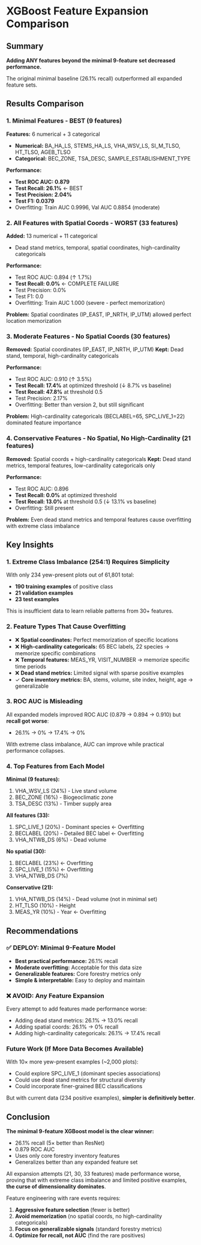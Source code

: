 # XGBoost Feature Expansion Comparison

## Summary
**Adding ANY features beyond the minimal 9-feature set decreased performance.**

The original minimal baseline (26.1% recall) outperformed all expanded feature sets.

## Results Comparison

### 1. Minimal Features - BEST (9 features)
**Features:** 6 numerical + 3 categorical
- **Numerical:** BA_HA_LS, STEMS_HA_LS, VHA_WSV_LS, SI_M_TLSO, HT_TLSO, AGEB_TLSO
- **Categorical:** BEC_ZONE, TSA_DESC, SAMPLE_ESTABLISHMENT_TYPE

**Performance:**
- **Test ROC AUC: 0.879**
- **Test Recall: 26.1%** ← BEST
- **Test Precision: 2.04%**
- **Test F1: 0.0379**
- Overfitting: Train AUC 0.9996, Val AUC 0.8854 (moderate)

### 2. All Features with Spatial Coords - WORST (33 features)
**Added:** 13 numerical + 11 categorical
- Dead stand metrics, temporal, spatial coordinates, high-cardinality categoricals

**Performance:**
- Test ROC AUC: 0.894 (↑ 1.7%)
- **Test Recall: 0.0%** ← COMPLETE FAILURE
- Test Precision: 0.0%
- Test F1: 0.0
- Overfitting: Train AUC 1.000 (severe - perfect memorization)

**Problem:** Spatial coordinates (IP_EAST, IP_NRTH, IP_UTM) allowed perfect location memorization

### 3. Moderate Features - No Spatial Coords (30 features)
**Removed:** Spatial coordinates (IP_EAST, IP_NRTH, IP_UTM)
**Kept:** Dead stand, temporal, high-cardinality categoricals

**Performance:**
- Test ROC AUC: 0.910 (↑ 3.5%)
- **Test Recall: 17.4%** at optimized threshold (↓ 8.7% vs baseline)
- **Test Recall: 47.8%** at threshold 0.5
- Test Precision: 2.17%
- Overfitting: Better than version 2, but still significant

**Problem:** High-cardinality categoricals (BECLABEL=65, SPC_LIVE_1=22) dominated feature importance

### 4. Conservative Features - No Spatial, No High-Cardinality (21 features)
**Removed:** Spatial coords + high-cardinality categoricals
**Kept:** Dead stand metrics, temporal features, low-cardinality categoricals only

**Performance:**
- Test ROC AUC: 0.896
- **Test Recall: 0.0%** at optimized threshold
- **Test Recall: 13.0%** at threshold 0.5 (↓ 13.1% vs baseline)
- Overfitting: Still present

**Problem:** Even dead stand metrics and temporal features cause overfitting with extreme class imbalance

## Key Insights

### 1. Extreme Class Imbalance (254:1) Requires Simplicity
With only 234 yew-present plots out of 61,801 total:
- **190 training examples** of positive class
- **21 validation examples**
- **23 test examples**

This is insufficient data to learn reliable patterns from 30+ features.

### 2. Feature Types That Cause Overfitting
- ❌ **Spatial coordinates:** Perfect memorization of specific locations
- ❌ **High-cardinality categoricals:** 65 BEC labels, 22 species → memorize specific combinations
- ❌ **Temporal features:** MEAS_YR, VISIT_NUMBER → memorize specific time periods
- ❌ **Dead stand metrics:** Limited signal with sparse positive examples
- ✓ **Core inventory metrics:** BA, stems, volume, site index, height, age → generalizable

### 3. ROC AUC is Misleading
All expanded models improved ROC AUC (0.879 → 0.894 → 0.910) but **recall got worse**:
- 26.1% → 0% → 17.4% → 0%

With extreme class imbalance, AUC can improve while practical performance collapses.

### 4. Top Features from Each Model

**Minimal (9 features):**
1. VHA_WSV_LS (24%) - Live stand volume
2. BEC_ZONE (16%) - Biogeoclimatic zone
3. TSA_DESC (13%) - Timber supply area

**All features (33):**
1. SPC_LIVE_1 (20%) - Dominant species ← Overfitting
2. BECLABEL (20%) - Detailed BEC label ← Overfitting
3. VHA_NTWB_DS (6%) - Dead volume

**No spatial (30):**
1. BECLABEL (23%) ← Overfitting
2. SPC_LIVE_1 (15%) ← Overfitting
3. VHA_NTWB_DS (7%)

**Conservative (21):**
1. VHA_NTWB_DS (14%) - Dead volume (not in minimal set)
2. HT_TLSO (10%) - Height
3. MEAS_YR (10%) - Year ← Overfitting

## Recommendations

### ✅ DEPLOY: Minimal 9-Feature Model
- **Best practical performance:** 26.1% recall
- **Moderate overfitting:** Acceptable for this data size
- **Generalizable features:** Core forestry metrics only
- **Simple & interpretable:** Easy to deploy and maintain

### ❌ AVOID: Any Feature Expansion
Every attempt to add features made performance worse:
- Adding dead stand metrics: 26.1% → 13.0% recall
- Adding spatial coords: 26.1% → 0% recall  
- Adding high-cardinality categoricals: 26.1% → 17.4% recall

### Future Work (If More Data Becomes Available)
With 10× more yew-present examples (~2,000 plots):
- Could explore SPC_LIVE_1 (dominant species associations)
- Could use dead stand metrics for structural diversity
- Could incorporate finer-grained BEC classifications

But with current data (234 positive examples), **simpler is definitively better**.

## Conclusion

**The minimal 9-feature XGBoost model is the clear winner:**
- 26.1% recall (5× better than ResNet)
- 0.879 ROC AUC
- Uses only core forestry inventory features
- Generalizes better than any expanded feature set

All expansion attempts (21, 30, 33 features) made performance worse, proving that with extreme class imbalance and limited positive examples, **the curse of dimensionality dominates**.

Feature engineering with rare events requires:
1. **Aggressive feature selection** (fewer is better)
2. **Avoid memorization** (no spatial coords, no high-cardinality categoricals)
3. **Focus on generalizable signals** (standard forestry metrics)
4. **Optimize for recall, not AUC** (find the rare positives)

